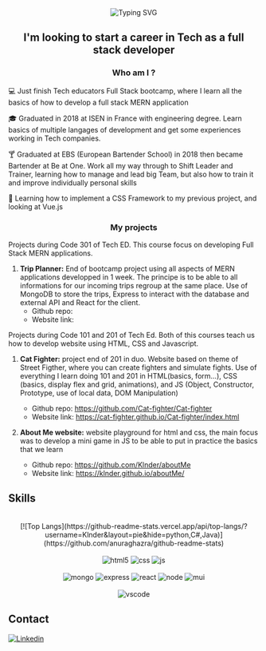 <div align="center"><img src="https://readme-typing-svg.herokuapp.com?font=Roboto&weight=500&size=30&duration=3000&pause=1000&color=86F73F&background=1B17FF00&center=true&vCenter=true&width=500&height=70&lines=Hi+I'm+J%C3%A9r%C3%A9my+Merlin+%F0%9F%91%8B" alt="Typing SVG" /></div>

<h2 align="center"> I'm looking to start a career in Tech as a full stack developer</h2>

<h3 align="center">Who am I ?</h3>

:computer: Just finish Tech educators Full Stack bootcamp, where I learn all the basics of how to develop a full stack MERN application

:mortar_board: Graduated in 2018 at ISEN in France with engineering degree. Learn basics of multiple langages of development and get some experiences working in Tech companies.

:cocktail: Graduated at EBS (European Bartender School) in 2018 then became Bartender at Be at One. Work all my way through to Shift Leader and Trainer, learning how to manage and lead big Team, but also how to train it and improve individually personal skills

📖 Learning how to implement a CSS Framework to my previous project, and looking at Vue.js


<h3 align="center">My projects</h3>

Projects during Code 301 of Tech ED. This course focus on developing Full Stack MERN applications.

1. **Trip Planner:** End of bootcamp project using all aspects of MERN applications developped in 1 week. The principe is to be able to all informations for our incoming trips regroup at the same place. Use of MongoDB to store the trips, Express to interact with the database and external API and React for the client.
    - Github repo: 
    - Website link:

Projects during Code 101 and 201 of Tech Ed. Both of this courses teach us how to develop website using HTML, CSS and Javascript.

    
1. **Cat Fighter:** project end of 201 in duo. Website based on theme of Street Figther, where you can create fighters and simulate fights. Use of everything I learn doing 101 and 201 in HTML(basics, form...), CSS (basics, display flex and grid, animations), and JS (Object, Constructor, Prototype, use of local data, DOM Manipulation)

    - Github repo: https://github.com/Cat-fighter/Cat-fighter
    - Website link: https://cat-fighter.github.io/Cat-fighter/index.html

2. **About Me website:** website playground for html and css, the main focus was to develop a mini game in JS to be able to put in practice the basics that we learn  

    - Github repo: https://github.com/Klnder/aboutMe 
    - Website link: https://klnder.github.io/aboutMe/

## Skills
<div align="center"><br/>  
[![Top Langs](https://github-readme-stats.vercel.app/api/top-langs/?username=Klnder&layout=pie&hide=python,C#,Java)](https://github.com/anuraghazra/github-readme-stats)
 </div>

<div align="center"><br/>
 <img alt="html5" src= "https://img.shields.io/badge/HTML5-E34F26?style=for-the-badge&logo=html5&logoColor=white" />
<img alt="css" src= "https://img.shields.io/badge/CSS3-1572B6?style=for-the-badge&logo=css3&logoColor=white" />
<img alt="js" src="https://img.shields.io/badge/JavaScript-323330?style=for-the-badge&logo=javascript&logoColor=F7DF1E" />
</div>
 <div align="center"><br/>
<img alt="mongo" src="https://img.shields.io/badge/MongoDB-4EA94B?style=for-the-badge&logo=mongodb&logoColor=white" />
<img alt="express" src="https://img.shields.io/badge/Express.js-404D59?style=for-the-badge" />
<img alt="react" src="https://img.shields.io/badge/React-20232A?style=for-the-badge&logo=react&logoColor=61DAFB" />
<img alt="node" src="https://img.shields.io/badge/Node.js-43853D?style=for-the-badge&logo=node.js&logoColor=white" />
<img alt="mui" src="https://img.shields.io/badge/Material--UI-0081CB?style=for-the-badge&logo=material-ui&logoColor=white" />   
</div>
<div align="center"><br/>  
<img alt="vscode" src="https://img.shields.io/badge/Visual_Studio-5C2D91?style=for-the-badge&logo=visual%20studio&logoColor=white" />
 </div>

## Contact
[![Linkedin](https://img.shields.io/badge/LinkedIn-0077B5?style=for-the-badge&logo=linkedin&logoColor=white)](https://www.linkedin.com/in/jeremy-merlin-067909245/)


